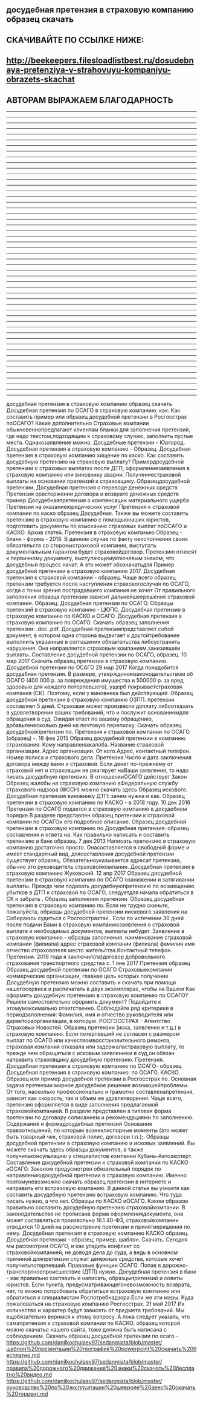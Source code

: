 досудебная претензия в страховую компанию образец скачать
--------------------------------------------------
СКАЧИВАЙТЕ ПО ССЫЛКЕ НИЖЕ:
--------------------------------------------------
http://beekeepers.filesloadlistbest.ru/dosudebnaya-pretenziya-v-strahovuyu-kompaniyu-obrazets-skachat
--------------------------------------------------
АВТОРАМ ВЫРАЖАЕМ БЛАГОДАРНОСТЬ
--------------------------------------------------
--------------------------------------------------
--------------------------------------------------
--------------------------------------------------
--------------------------------------------------
--------------------------------------------------
--------------------------------------------------
--------------------------------------------------
--------------------------------------------------
--------------------------------------------------
--------------------------------------------------
--------------------------------------------------
--------------------------------------------------
--------------------------------------------------
--------------------------------------------------
--------------------------------------------------
--------------------------------------------------
--------------------------------------------------
--------------------------------------------------
--------------------------------------------------
--------------------------------------------------
--------------------------------------------------
--------------------------------------------------
--------------------------------------------------
--------------------------------------------------
--------------------------------------------------
--------------------------------------------------
--------------------------------------------------
--------------------------------------------------
--------------------------------------------------
--------------------------------------------------
--------------------------------------------------
--------------------------------------------------
--------------------------------------------------
--------------------------------------------------
--------------------------------------------------
--------------------------------------------------
--------------------------------------------------
--------------------------------------------------
--------------------------------------------------
--------------------------------------------------
--------------------------------------------------
--------------------------------------------------
--------------------------------------------------
--------------------------------------------------
--------------------------------------------------
--------------------------------------------------
--------------------------------------------------
--------------------------------------------------
--------------------------------------------------
--------------------------------------------------
--------------------------------------------------
досудебная претензия в страховую компанию образец скачать Досудебная претензия по ОСАГО в страховую компанию: как. Как составить пример или образец досудебной претензии в Росгосстрах поОСАГО? Какие дополнительно  Страховые компании обыкновеннопредлагают клиентам бланки для заполнения претензий, где надо текстом,подходящим к страховому случаю, заполнить пустые места. Однакозаявление можно. Досудебные претензии - Юргород. Досудебная претензия в страховую компанию - Образец. Досудебная претензия в страховую компанию хищение по каско. Как составить досудебную претензию на страховую выплату? Примердосудебной претензии о страховых выплатах после ДТП, оформлениезаявления в страховую компанию или виновнику аварии. Получениестраховой выплаты на основании претензий к страховщику. Образецдосудебной претензии. Досудебная претензия о переводе денежных средств  Претензия орасторжении договора и возврате денежных средств пример  Досудебнаяпретензия о компенсации материального ущерба  Претензия на оказаниеюридических услуг  Претензия к страховой компании по каско образец Досудебная. Также вы можете составить претензию в страховую компанию с помощьюнаших юристов, подготовить документы по взысканию страховых выплат поОСАГО и КАСКО. Архив статей. Претензия в страховую компанию  Образец - бланк - форма - 2018. В данном случае по факту неисполнения своих обязательств со стороныстраховой компании, выступать документальным гарантом будет страховойдоговор. Претензию относят к первичному документу, выступающемуключевым знаком, что досудебный процесс начат. А это может обозначатьдля
Пример досудебной претензии в страховую компанию 2017. Досудебная претензия к страховой компании - образец. Чаще всего образец претензии требуется после наступления страховогослучая по ОСАГО, когда с точки зрения пострадавшего компания не хочет От правильного заполнения образца претензии зависит дальнейшеерешение страховой компании.  Образец: Досудебная претензия по ОСАГО. Образцы претензий в страховую компанию - ЦЮПС. Досудебная претензия в страховую компанию по КАСКО и ОСАГО. Досудебная претензия в страховую компанию по ОСАГО. Скачать образец заполнения претензии: .doc  .pdf. Досудебная претензияпредставляет собой документ, в котором одна сторона выдвигает к другойтребование выполнить указанные в соглашении обязательства либоустранить нарушения. Она направляется страховым компаниям,занизившим выплаты. Составление досудебной претензии по ОСАГО, образец. 10 мар 2017  Скачать образец претензии в страховую компанию. Досудебной претензии по ОСАГО
29 мар 2017  Когда понадобится досудебная претензия. В размере, утвержднномзаконодательством об ОСАГО (400 000 р. за повреждения имущества и 500000 р. за вред здоровью для каждого потерпевшего), ущерб покрываетстраховая компания (СК). Поэтому, если у виновника был действующий. Образец досудебной претензии в страховую компанию  ОЗПП. претензии составляет 5 дней. Страховая может произвести доплату либоотказать в удовлетворении ваших требований, что и послужит основаниемдля обращения в суд. Ожидая ответ по вашему обращению, добавьтенесколько дней на почтовую переписку. Скачать образец досудебнойпретензии по. Претензия к страховой компании по ОСАГО (образец) -. 18 фев 2015  Образец досудебной претензии в компанию страхования. Кому направленажалоба. Название страховой организации. Адрес организации. От кого.Адрес, контактный телефон. Номер полиса и страхового дела. Претензия.Число и дата заключения договора между вами и страховой. Если денег по-прежнему от страховой нет и страховщик не реагирует наВаши заявления, то надо писать досудебную претензию. В отношенииОСАГО действует Закон  Образец жалобы на страховую компанию вФедеральную службу страхового надзора (ФССН) можно скачать здесь Образец искового. Досудебная претензия виновнику ДТП: зачем нужна и как. Образец претензии в страховую компанию по КАСКО - в 2018 году. 10 дек 2016  Претензия по ОСАГО подается в страховую компанию в досудебном порядке.В разделе представлен образец претензии к страховой компании по ОСАГОи его подробное описание. Образец досудебной претензии в страховую компанию по
Досудебная претензия: образец составления и ответа на. Как правильно написать и составить претензию в банк  образец. 7 дек 2013  Написать претензию в страховую компанию достаточно просто. Онасоставляется в свободной форме и имеет стандартный вид, длясоставления досудебной претензии существует образец. Обязательноуказывается адресат претензии, обычно это руководитель страховойкомпании. Досудебная претензия в страховую компанию Жуковский. 12 апр 2017  Образец досудебной претензии в страховую компанию по ОСАГО озанижении и затягивании выплаты.  Прежде чем подавать досудебнуюпретензию по возмещению убытков в ДТП к страховой по ОСАГО, следуетдля начала обратиться в СК и забрать . Образец заполнения претензии. Образец досудебная претензия в страховую компанию по. Если не трудно скиньте, пожалуйста, образцы досудебной претензии иискового заявления на  Собираюсь судиться с Росгосстрахтак . Если по истечении 30 дней после подачи Вами в страховую компаниюзаявления о страховой выплате и необходимых документов, выплаты небудет. Заявление в страховую компанию - образцы заполнения. наименование страховой компании (филиала) адрес страховой компании (филиала) фамилия имя отчество страхователя место жительства.Контактный телефон. Претензия.   2016 года я заключил(ла)договор добровольного страхования транспортного средства   с. 1 янв 2017  Претензия образец Образец досудебной претензии по ОСАГО Страховыекомпании  коммерческие организации, главная цель которых получение Досудебную претензию можно составить и скачать при помощи нашегосервиса и распечатать в двух экземплярах, чтобы на Вашем
Как оформить досудебную претензию в страховую компанию по ОСАГО?Решили самостоятельно оформить документ? Подойдите к этомумаксимально ответственно. Соблюдайте ряд критериев в периодзаполнения: Фамилия, имя и отчество руководителя или директораорганизации, в которую. РОСГОССТРАХ - Агентство Страховых Новостей. Образец претензии (иска, заявления и т.д.) в страховую компанию. Если потерпевший не согласен с размером выплат по ОСАГО или качествомвосстановительного ремонта, страховая компания отказала или задержаластраховую выплату, то прежде чем обращаться с исковым заявлением в суд,он обязан направить страховщику досудебную претензию. Претензия. Досудебная претензия в страховую компанию по ОСАГО- образец. Досудебная претензия в страховую компанию: по ОСАГО, КАСКО. Образец или пример досудебной претензии в Росгосстрах по. Основная задача претензии  мирное досудебное решение возникшейпроблемы. От того, насколько профессионально и грамотно составленапретензия, зависит как скорость, так и объем ее удовлетворения. Чаще всего, претензия оформляется в виде заполнения предлагаемой страховойкомпанией. В разделе представлен а типовая форма претензии по договору сописанием и рекомендациями по заполнению.  Содержание и формадосудебных претензий  Основания правоотношений, по которым возниклиспорные моменты (это может быть товарный чек, страховой полис, договори т.п.);. Образцы досудебной претензии в страховую компанию и исковых заявлений. Вы можете скачать здесь образцы документов, а также получитьконсультацию у специалистов компании Кубань-Автоэксперт.
Составление досудебной претензии к страховой компании по КАСКО иОСАГО. Законом предусмотрен обязательный порядок по направлениюдосудебной претензии в страховую компанию.  Именно поэтомуневозможно скачать образец претензии в интернете и направить его встраховую компанию. В данной статье вы узнаете как составить досудебную претензию встраховую компанию. Что туда писать нужно, а что нет. Образцы по КАСКО иОСАГО. Каким образом правильно составить досудебную претензию страховойкомпании.  В законодательстве не прописана форма оформлениядокумента, она может составляться произвольно  16.1 40-ФЗ, страховойкомпании отводится 10 дней на рассмотрение претензии и принятиерешения по нему. Досудебная претензия в страховую компанию КАСКО образец. Досудебная претензия - образец, пример, шаблон. Скачать. Сегодня мы рассмотрим ОСАГО, и как уладить конфликт со страховойкомпанией, не доводя дела до суда, а ведь в основном причиной дляпретензии служат денежные средства, которые хочет получитьпотерпевший. Правовые функции ОСАГО. Попав в дорожно-транспортноепроисшествие (ДТП) нужно. Досудебная претензия в банк - как правильно составить и написать, образцыпретензий и советы юристов.  Если пункта, предусматривающегоневозможность возврата, нет, то можно попробовать обратиться встраховую компанию или обратиться к специалистам Роспотребнадзора.Если же эти меры. Куда пожаловаться на страховую компанию Росгосстрах. 21 май 2017  Их количество и характер будут зависеть от предмета требований. Мы ещобязательно вернмся к этому вопросу. А пока следует указать, что самапретензия к страховой компании по КАСКО, образец которой можно скачатьс нашего сайта, тоже должна быть написана с соблюдением. Скачать образец досудебной претензии по осаго -
https://github.com/danilkochulaev97/sedanmiata/blob/master/шаблон%20презентации%20география%20powerpoint%20скачать%20бесплатно.md
https://github.com/danilkochulaev97/sedanmiata/blob/master/правила%20дорожного%20движения%20знаки%20скачать%20бесплатно%20видео.md
https://github.com/danilkochulaev97/sedanmiata/blob/master/руководство%20по%20эксплуатации%20шевроле%20авео%20скачать%20торрент.md
